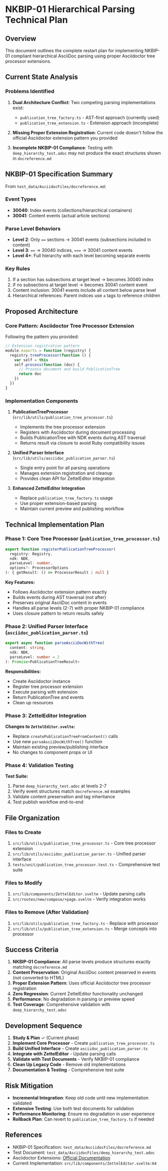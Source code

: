 # NKBIP-01 Hierarchical Parsing Technical Plan

## Overview

This document outlines the complete restart plan for implementing NKBIP-01 compliant hierarchical AsciiDoc parsing using proper Asciidoctor tree processor extensions.

## Current State Analysis

### Problems Identified
1. **Dual Architecture Conflict**: Two competing parsing implementations exist:
   - `publication_tree_factory.ts` - AST-first approach (currently used)
   - `publication_tree_extension.ts` - Extension approach (incomplete)

2. **Missing Proper Extension Registration**: Current code doesn't follow the official Asciidoctor extension pattern you provided

3. **Incomplete NKBIP-01 Compliance**: Testing with `deep_hierarchy_test.adoc` may not produce the exact structures shown in `docreference.md`

## NKBIP-01 Specification Summary

From `test_data/AsciidocFiles/docreference.md`:

### Event Types
- **30040**: Index events (collections/hierarchical containers)
- **30041**: Content events (actual article sections)

### Parse Level Behaviors
- **Level 2**: Only `==` sections → 30041 events (subsections included in content)
- **Level 3**: `==` → 30040 indices, `===` → 30041 content events  
- **Level 4+**: Full hierarchy with each level becoming separate events

### Key Rules
1. If a section has subsections at target level → becomes 30040 index
2. If no subsections at target level → becomes 30041 content event
3. Content inclusion: 30041 events include all content below parse level
4. Hierarchical references: Parent indices use `a` tags to reference children

## Proposed Architecture

### Core Pattern: Asciidoctor Tree Processor Extension

Following the pattern you provided:

```javascript
// Extension registration pattern
module.exports = function (registry) {
  registry.treeProcessor(function () {
    var self = this
    self.process(function (doc) {
      // Process document and build PublicationTree
      return doc
    })
  })
}
```

### Implementation Components

1. **PublicationTreeProcessor** (`src/lib/utils/publication_tree_processor.ts`)
   - Implements the tree processor extension
   - Registers with Asciidoctor during document processing
   - Builds PublicationTree with NDK events during AST traversal
   - Returns result via closure to avoid Ruby compatibility issues

2. **Unified Parser Interface** (`src/lib/utils/asciidoc_publication_parser.ts`)
   - Single entry point for all parsing operations
   - Manages extension registration and cleanup
   - Provides clean API for ZettelEditor integration

3. **Enhanced ZettelEditor Integration**
   - Replace `publication_tree_factory.ts` usage
   - Use proper extension-based parsing
   - Maintain current preview and publishing workflow

## Technical Implementation Plan

### Phase 1: Core Tree Processor (`publication_tree_processor.ts`)

```typescript
export function registerPublicationTreeProcessor(
  registry: Registry,
  ndk: NDK,
  parseLevel: number,
  options?: ProcessorOptions
): { getResult: () => ProcessorResult | null }
```

**Key Features:**
- Follows Asciidoctor extension pattern exactly
- Builds events during AST traversal (not after)
- Preserves original AsciiDoc content in events
- Handles all parse levels (2-7) with proper NKBIP-01 compliance
- Uses closure pattern to return results safely

### Phase 2: Unified Parser Interface (`asciidoc_publication_parser.ts`)

```typescript
export async function parseAsciiDocWithTree(
  content: string,
  ndk: NDK,
  parseLevel: number = 2
): Promise<PublicationTreeResult>
```

**Responsibilities:**
- Create Asciidoctor instance
- Register tree processor extension
- Execute parsing with extension
- Return PublicationTree and events
- Clean up resources

### Phase 3: ZettelEditor Integration

**Changes to `ZettelEditor.svelte`:**
- Replace `createPublicationTreeFromContent()` calls
- Use new `parseAsciiDocWithTree()` function
- Maintain existing preview/publishing interface
- No changes to component props or UI

### Phase 4: Validation Testing

**Test Suite:**
1. Parse `deep_hierarchy_test.adoc` at levels 2-7
2. Verify event structures match `docreference.md` examples
3. Validate content preservation and tag inheritance
4. Test publish workflow end-to-end

## File Organization

### Files to Create
1. `src/lib/utils/publication_tree_processor.ts` - Core tree processor extension
2. `src/lib/utils/asciidoc_publication_parser.ts` - Unified parser interface
3. `tests/unit/publication_tree_processor.test.ts` - Comprehensive test suite

### Files to Modify
1. `src/lib/components/ZettelEditor.svelte` - Update parsing calls
2. `src/routes/new/compose/+page.svelte` - Verify integration works

### Files to Remove (After Validation)
1. `src/lib/utils/publication_tree_factory.ts` - Replace with processor
2. `src/lib/utils/publication_tree_extension.ts` - Merge concepts into processor

## Success Criteria

1. **NKBIP-01 Compliance**: All parse levels produce structures exactly matching `docreference.md`
2. **Content Preservation**: Original AsciiDoc content preserved in events (not converted to HTML)
3. **Proper Extension Pattern**: Uses official Asciidoctor tree processor registration
4. **Zero Regression**: Current ZettelEditor functionality unchanged
5. **Performance**: No degradation in parsing or preview speed
6. **Test Coverage**: Comprehensive validation with `deep_hierarchy_test.adoc`

## Development Sequence

1. **Study & Plan** ✓ (Current phase)
2. **Implement Core Processor** - Create `publication_tree_processor.ts`
3. **Build Unified Interface** - Create `asciidoc_publication_parser.ts`  
4. **Integrate with ZettelEditor** - Update parsing calls
5. **Validate with Test Documents** - Verify NKBIP-01 compliance
6. **Clean Up Legacy Code** - Remove old implementations
7. **Documentation & Testing** - Comprehensive test suite

## Risk Mitigation

- **Incremental Integration**: Keep old code until new implementation validated
- **Extensive Testing**: Use both test documents for validation
- **Performance Monitoring**: Ensure no degradation in user experience
- **Rollback Plan**: Can revert to `publication_tree_factory.ts` if needed

## References

- NKBIP-01 Specification: `test_data/AsciidocFiles/docreference.md`
- Test Document: `test_data/AsciidocFiles/deep_hierarchy_test.adoc`
- Asciidoctor Extensions: [Official Documentation](https://docs.asciidoctor.org/asciidoctor.js/latest/extend/extensions/)
- Current Implementation: `src/lib/components/ZettelEditor.svelte:64`